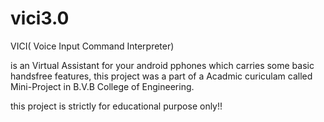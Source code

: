 # vici3.0
VICI( Voice Input Command Interpreter)

is an Virtual Assistant for your android pphones which carries some basic handsfree features, this project was a part of a Acadmic curiculam called Mini-Project in B.V.B College of Engineering.

this project is strictly for educational purpose only!!

